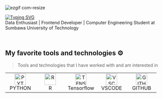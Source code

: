 ![ezgif com-resize](https://github.com/abdazzam-dldz/abdazzam-dldz/assets/111675078/42cbdfea-38ee-4f0c-ab28-4f9fa1c1e549)

[![Typing SVG](https://readme-typing-svg.demolab.com?font=roboto&weight=500&size=25&duration=2000&pause=1000&color=F7F7F7&random=false&width=540&lines=Hi%2C+I'm+Azzam.+Welcome+to+My+Github+%F0%9F%98%81)](https://git.io/typing-svg)<br>
Data Enthusiast | Frontend Developer | Computer Engineering Student at Sumbawa University of Technology

<br>


## My favorite tools and technologies ⚙️

> Tools and technologies that I have worked with and am interested in

<table>
    
  <tr>
     <td align="center"  width="80">
        <img src="https://skillicons.dev/icons?i=python" width="36" height="36" alt="PYTHON" />
      <br>PYTHON
    </td>
    <td align="center"  width="80">
        <img src="https://skillicons.dev/icons?i=r" width="36" height="36" alt="R" />
      <br>R
    </td>
    <td align="center"  width="80">
        <img src="https://skillicons.dev/icons?i=tensorflow" width="36" height="36" alt="TENSORFLOW" />
      <br>Tensorflow
    </td>
    <td align="center"  width="80">
        <img src="https://skillicons.dev/icons?i=vscode" width="36" height="36" alt="VSCODE" />
      <br>VSCODE
    </td>
     <td align="center"  width="80">
        <img src="https://skillicons.dev/icons?i=github" width="36" height="36" alt="GITHUB" />
      <br>GITHUB
    </td>
  </tr>
  

  
</table>

